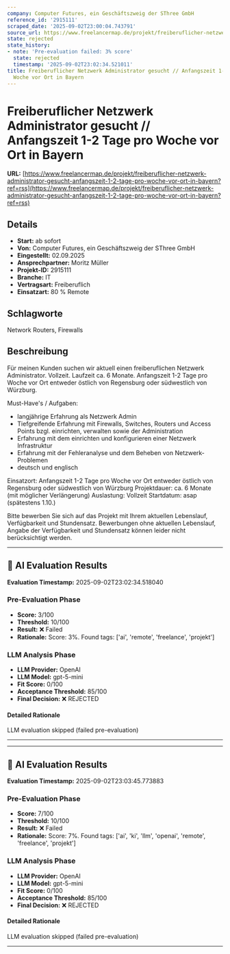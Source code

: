 ```yaml
---
company: Computer Futures, ein Geschäftszweig der SThree GmbH
reference_id: '2915111'
scraped_date: '2025-09-02T23:00:04.743791'
source_url: https://www.freelancermap.de/projekt/freiberuflicher-netzwerk-administrator-gesucht-anfangszeit-1-2-tage-pro-woche-vor-ort-in-bayern?ref=rss
state: rejected
state_history:
- note: 'Pre-evaluation failed: 3% score'
  state: rejected
  timestamp: '2025-09-02T23:02:34.521011'
title: Freiberuflicher Netzwerk Administrator gesucht // Anfangszeit 1-2 Tage pro
  Woche vor Ort in Bayern
---
```



# Freiberuflicher Netzwerk Administrator gesucht // Anfangszeit 1-2 Tage pro Woche vor Ort in Bayern
**URL:** [https://www.freelancermap.de/projekt/freiberuflicher-netzwerk-administrator-gesucht-anfangszeit-1-2-tage-pro-woche-vor-ort-in-bayern?ref=rss](https://www.freelancermap.de/projekt/freiberuflicher-netzwerk-administrator-gesucht-anfangszeit-1-2-tage-pro-woche-vor-ort-in-bayern?ref=rss)
## Details
- **Start:** ab sofort
- **Von:** Computer Futures, ein Geschäftszweig der SThree GmbH
- **Eingestellt:** 02.09.2025
- **Ansprechpartner:** Moritz Müller
- **Projekt-ID:** 2915111
- **Branche:** IT
- **Vertragsart:** Freiberuflich
- **Einsatzart:** 80
                                                % Remote

## Schlagworte
Network Routers, Firewalls

## Beschreibung
Für meinen Kunden suchen wir aktuell einen freiberuflichen Netzwerk Administrator. Vollzeit. Laufzeit ca. 6 Monate. Anfangszeit 1-2 Tage pro Woche vor Ort entweder östlich von Regensburg oder südwestlich von Würzburg.

Must-Have's / Aufgaben:
* langjährige Erfahrung als Netzwerk Admin
* Tiefgreifende Erfahrung mit Firewalls, Switches, Routers und Access Points bzgl. einrichten, verwalten sowie der Administration
* Erfahrung mit dem einrichten und konfigurieren einer Netzwerk Infrastruktur
* Erfahrung mit der Fehleranalyse und dem Beheben von Netzwerk-Problemen
* deutsch und englisch

Einsatzort: Anfangszeit 1-2 Tage pro Woche vor Ort entweder östlich von Regensburg oder südwestlich von Würzburg
Projektdauer: ca. 6 Monate (mit möglicher Verlängerung)
Auslastung: Vollzeit
Startdatum: asap (spätestens 1.10.)

Bitte bewerben Sie sich auf das Projekt mit Ihrem aktuellen Lebenslauf, Verfügbarkeit und Stundensatz.
Bewerbungen ohne aktuellen Lebenslauf, Angabe der Verfügbarkeit und Stundensatz können leider nicht berücksichtigt werden.

---

## 🤖 AI Evaluation Results

**Evaluation Timestamp:** 2025-09-02T23:02:34.518040

### Pre-Evaluation Phase
- **Score:** 3/100
- **Threshold:** 10/100
- **Result:** ❌ Failed
- **Rationale:** Score: 3%. Found tags: ['ai', 'remote', 'freelance', 'projekt']

### LLM Analysis Phase
- **LLM Provider:** OpenAI
- **LLM Model:** gpt-5-mini
- **Fit Score:** 0/100
- **Acceptance Threshold:** 85/100
- **Final Decision:** ❌ REJECTED

#### Detailed Rationale
LLM evaluation skipped (failed pre-evaluation)

---


---

## 🤖 AI Evaluation Results

**Evaluation Timestamp:** 2025-09-02T23:03:45.773883

### Pre-Evaluation Phase
- **Score:** 7/100
- **Threshold:** 10/100
- **Result:** ❌ Failed
- **Rationale:** Score: 7%. Found tags: ['ai', 'ki', 'llm', 'openai', 'remote', 'freelance', 'projekt']

### LLM Analysis Phase
- **LLM Provider:** OpenAI
- **LLM Model:** gpt-5-mini
- **Fit Score:** 0/100
- **Acceptance Threshold:** 85/100
- **Final Decision:** ❌ REJECTED

#### Detailed Rationale
LLM evaluation skipped (failed pre-evaluation)

---

